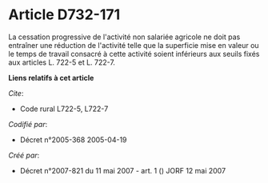 # Article D732-171

La cessation progressive de l'activité non salariée agricole ne doit pas entraîner une réduction de l'activité telle que la
superficie mise en valeur ou le temps de travail consacré à cette activité soient inférieurs aux seuils fixés aux articles L.
722-5 et L. 722-7.

**Liens relatifs à cet article**

_Cite_:

  - Code rural L722-5, L722-7

_Codifié par_:

  - Décret n°2005-368 2005-04-19

_Créé par_:

  - Décret n°2007-821 du 11 mai 2007 - art. 1 () JORF 12 mai 2007
